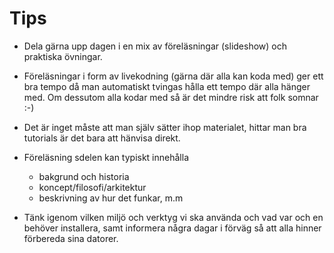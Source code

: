 Tips
====

* Dela gärna upp dagen i en mix av föreläsningar (slideshow) och praktiska övningar.

* Föreläsningar i form av livekodning (gärna där alla kan koda med) ger ett bra tempo då man automatiskt tvingas hålla ett tempo där alla hänger med. Om dessutom alla kodar med så är det mindre risk att folk somnar :-)

* Det är inget måste att man själv sätter ihop materialet, hittar man bra tutorials är det bara att hänvisa direkt.

* Föreläsning sdelen kan typiskt innehålla 
	- bakgrund och historia
	- koncept/filosofi/arkitektur
	- beskrivning av hur det funkar, m.m

* Tänk igenom vilken miljö och verktyg vi ska använda och vad var och en behöver installera, samt informera några dagar i förväg så att alla hinner förbereda sina datorer. 
